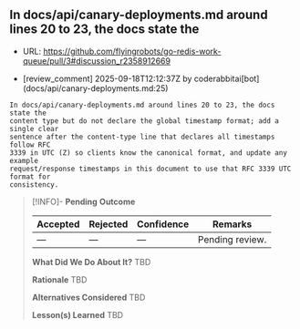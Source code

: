 ## In docs/api/canary-deployments.md around lines 20 to 23, the docs state the

- URL: https://github.com/flyingrobots/go-redis-work-queue/pull/3#discussion_r2358912669

- [review_comment] 2025-09-18T12:12:37Z by coderabbitai[bot] (docs/api/canary-deployments.md:25)

```text
In docs/api/canary-deployments.md around lines 20 to 23, the docs state the
content type but do not declare the global timestamp format; add a single clear
sentence after the content-type line that declares all timestamps follow RFC
3339 in UTC (Z) so clients know the canonical format, and update any example
request/response timestamps in this document to use that RFC 3339 UTC format for
consistency.
```

> [!INFO]- **Pending**
> **Outcome**
> 
> | Accepted | Rejected | Confidence | Remarks |
> |----------|----------|------------|---------|
> | — | — | — | Pending review. |
>
> **What Did We Do About It?**
> TBD
>
> **Rationale**
> TBD
>
> **Alternatives Considered**
> TBD
>
> **Lesson(s) Learned**
> TBD
